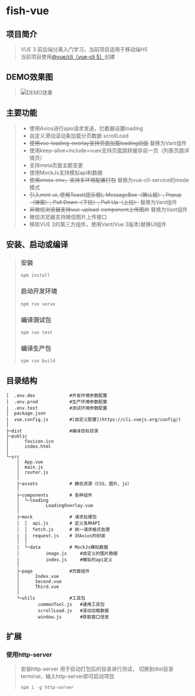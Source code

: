 # fish-vue

## 项目简介
> VUE 3 前后端分离入门学习，当前项目适用于移动端H5  
> 当前项目使用[@vue/cli（vue-cli 5）](https://cli.vuejs.org/zh/guide/)创建

## DEMO效果图
> ![DEMO效果](https://github.com/kevin4j/fish-vue/blob/master/fish-vue-demo.gif)

## 主要功能
> * 使用Axios进行ajax请求发送，拦截器设置loading
> * 自定义滑动滚动条加载分页数据 scrollLoad
> * ~~使用vue-loading-overlay支持页面加载loading动画~~ 替换为Vant组件
> * 使用keep-alive+include+vuex支持页面跳转缓存前一页（列表页跳详情页）
> * 支持meta页面主题变更
> * 使用MockJs支持模拟api和数据
> * ~~使用cross-env，支持多环境配置打包~~ 替换为vue-cli-service的mode模式
> * ~~引入mint-ui, 使用Toast(提示框), MessageBox（确认框）, Popup（弹窗）, Pull Down（下拉）, Pull Up（上拉）~~ 替换为Vant组件
> * ~~非微信浏览器支持vue-upload-component上传图片~~ 替换为Vant组件
> * 微信浏览器支持微信图片上传接口
> * 移除VUE 2的第三方组件，使用Vant(Vue 3版本)替换UI组件


## 安装、启动或编译

> ### 安装
> ```
> npm install
> ```
> 
> ### 启动开发环境
> ```
> npm run serve
> ```
> 
> ### 编译测试包
> ```
> npm run test
> ```
> 
> ### 编译生产包
> ```
> npm run build
> ```

## 目录结构
```
│  .env.dev             #开发环境参数配置
│  .env.prod            #生产环境参数配置
│  .env.test            #测试环境参数配置
│  package.json
│  vue.config.js        #[自定义配置](https://cli.vuejs.org/config/)
│  
├─dist                  #编译目标目录
├─public
│      favicon.ico
│      index.html
│      
└─src
    │  App.vue
    │  main.js
    │  router.js
    │  
    ├─assets            # 静态资源（CSS、图片、js）
    │          
    ├─components        # 各种组件
    │  └─loading
    │          LoadingOverlay.vue
    │          
    ├─mock              # 请求处理包
    │  │  api.js        # 定义各种API
    │  │  fetch.js      # 统一请求格式处理
    │  │  request.js    # 对Axios的封装
    │  │  
    │  └─data           # MockJs模拟数据
    │          image.js     #自定义的图片数据
    │          index.js     #模拟的api定义
    │          
    ├─page              #页面组件
    │      Index.vue
    │      Second.vue
    │      Third.vue
    │      
    └─utils             #工具包
            commonTool.js   #通用工具包
            scrollLoad.js   #滚动加载数据
            window.js       #获取窗口信息
```

## 扩展
### 使用http-server
> 安装http-server 用于启动打包后的目录进行测试，
> 切换到dist目录terminal，输入http-server即可启动项目
> ```
> npm i -g http-server
> ```